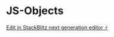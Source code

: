 # JS-Objects

[Edit in StackBlitz next generation editor ⚡️](https://stackblitz.com/~/github.com/AaryanPanda/JS-Objects)